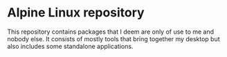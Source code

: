 # Alpine Linux repository

This repository contains packages that I deem are only of use to me and nobody
else.
It consists of mostly tools that bring together my desktop but also includes
some standalone applications.

